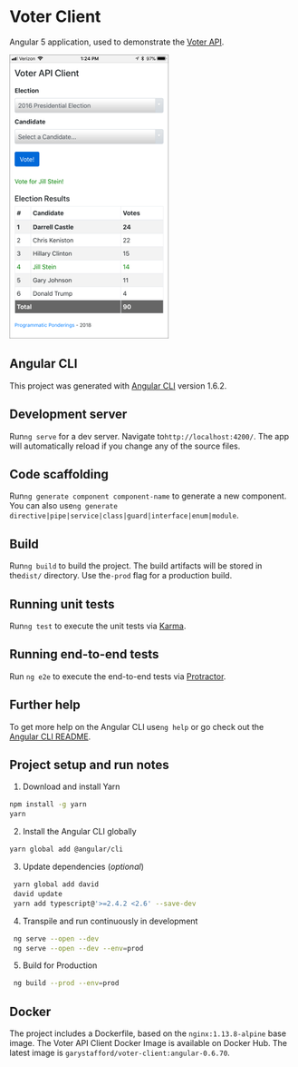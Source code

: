 # Voter Client

Angular 5 application, used to demonstrate the [Voter API](https://github.com/garystafford/gke-istio-atlas-rabbit-demo).


![Chrome Mobile Preview](VoterClientAngular5_small.png)


## Angular CLI

This project was generated with [Angular CLI](https://github.com/angular/angular-cli) version 1.6.2.

## Development server

Run`ng serve` for a dev server. Navigate to`http://localhost:4200/`. The app will automatically reload if you change any of the source files.

## Code scaffolding

Run`ng generate component component-name` to generate a new component. You can also use`ng generate directive|pipe|service|class|guard|interface|enum|module`.

## Build

Run`ng build` to build the project. The build artifacts will be stored in the`dist/` directory. Use the`-prod` flag for a production build.

## Running unit tests

Run`ng test` to execute the unit tests via [Karma](https://karma-runner.github.io).

## Running end-to-end tests

Run `ng e2e` to execute the end-to-end tests via [Protractor](http://www.protractortest.org/).

## Further help

To get more help on the Angular CLI use`ng help` or go check out the [Angular CLI README](https://github.com/angular/angular-cli/blob/master/README.md).

 ## Project setup and run notes

 1. Download and install Yarn

```bash
npm install -g yarn
yarn
```
 
 2. Install the Angular CLI globally

```bash
yarn global add @angular/cli
```
 
 3. Update dependencies (_optional_)

```bash
 yarn global add david
 david update
 yarn add typescript@'>=2.4.2 <2.6' --save-dev
```
 
 4. Transpile and run continuously in development

```bash
 ng serve --open --dev
 ng serve --open --dev --env=prod
```
 
 5. Build for Production

```bash
 ng build --prod --env=prod
```

## Docker

The project includes a Dockerfile, based on the `nginx:1.13.8-alpine` base image. The Voter API Client Docker Image is available on Docker Hub. The latest image is `garystafford/voter-client:angular-0.6.70`.
